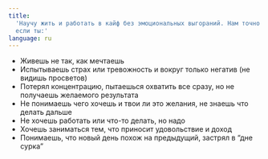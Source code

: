 ```yaml
---
title:
  'Научу жить и работать в кайф без эмоциональных выгораний. Нам точно по пути,
  если ты:'
language: ru
---
```


<ul>
    <li>Живешь не так, как мечтаешь</li>
    <li>Испытываешь страх или тревожность и вокруг только негатив (не видишь просветов)</li>
    <li>Потерял концентрацию, пытаешься охватить все сразу, но не получаешь желаемого результата</li>
    <li>Не понимаешь чего хочешь и твои ли это желания, не знаешь что делать дальше</li>
    <li>Не хочешь работать или что-то делать, но надо</li>
    <li>Хочешь заниматься тем, что приносит удовольствие и доход</li>
    <li>Понимаешь, что новый день похож на предыдущий, застрял в “дне сурка”</li>
</ul>
